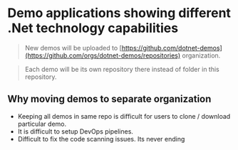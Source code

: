 # Demo applications showing different .Net technology capabilities

> New demos will be uploaded to [https://github.com/dotnet-demos](https://github.com/orgs/dotnet-demos/repositories) organization.

> Each demo will be its own repository there instead of folder in this repository.

## Why moving demos to separate organization

- Keeping all demos in same repo is difficult for users to clone / download particular demo.
- It is difficult to setup DevOps pipelines.
- Difficult to fix the code scanning issues. Its never ending 
